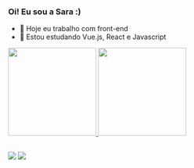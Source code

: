### Oi! Eu sou a Sara :)

- 🔭 Hoje eu trabalho com front-end
- 🌱 Estou estudando Vue.js, React e Javascript

<div>
  <a href="https://github.com/Sara-Rodrigues">
  <img height="180em" src="https://github-readme-stats.vercel.app/api?username=Sara-Rodrigues&show_icons=true&theme=dracula&include_all_commits=true&count_private=true"/>
  <img height="180em" src="https://github-readme-stats.vercel.app/api/top-langs/?username=Sara-Rodrigues&layout=compact&langs_count=7&theme=dracula"/> 

 ##
  
 <div> 
  <a href = "mailto:sara.slcr67@gmail.com"><img src="https://img.shields.io/badge/-Gmail-%23333?style=for-the-badge&logo=gmail&logoColor=white" target="_blank"></a>
  <a href="https://www.linkedin.com/in/sararodriguessouza/" target="_blank"><img src="https://img.shields.io/badge/-LinkedIn-%230077B5?style=for-the-badge&logo=linkedin&logoColor=white" target="_blank"></a> 

 
</div>
